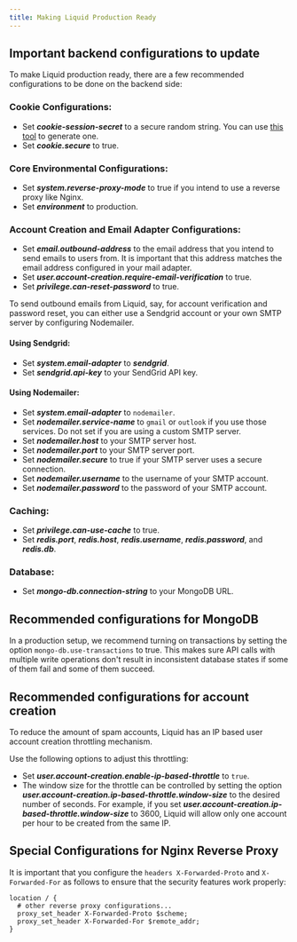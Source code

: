 ```yaml
---
title: Making Liquid Production Ready
---
```


## Important backend configurations to update

To make Liquid production ready, there are a few recommended configurations to be done on the backend side:

### Cookie Configurations:
* Set ***cookie-session-secret*** to a secure random string. You can use [this tool](https://www.uuidgenerator.net/guid) to generate one.
*  Set ***cookie.secure*** to true.

### Core Environmental Configurations:
* Set ***system.reverse-proxy-mode*** to true if you intend to use a reverse proxy like Nginx.
* Set ***environment*** to production.

### Account Creation and Email Adapter Configurations:

* Set ***email.outbound-address*** to the email address that you intend to send emails to users from. It is important that this address matches the email address configured in your mail adapter.
* Set ***user.account-creation.require-email-verification*** to true.
* Set ***privilege.can-reset-password*** to true.

To send outbound emails from Liquid, say, for account verification and password reset, you can either use a Sendgrid account or your own SMTP server by configuring Nodemailer.

#### Using Sendgrid:
* Set ***system.email-adapter*** to ***sendgrid***.
* Set ***sendgrid.api-key*** to your SendGrid API key.

#### Using Nodemailer:
* Set ***system.email-adapter*** to `nodemailer`.
* Set ***nodemailer.service-name*** to `gmail` or `outlook` if you use those services. Do not set if you are using a custom SMTP server.
* Set ***nodemailer.host*** to your SMTP server host.
* Set ***nodemailer.port*** to your SMTP server port.
* Set ***nodemailer.secure*** to true if your SMTP server uses a secure connection.
* Set ***nodemailer.username*** to the username of your SMTP account.
* Set ***nodemailer.password*** to the password of your SMTP account.

### Caching:
* Set ***privilege.can-use-cache*** to true.
* Set ***redis.port***, ***redis.host***, ***redis.username***, ***redis.password***, and ***redis.db***.

### Database:
* Set ***mongo-db.connection-string*** to your MongoDB URL.

## Recommended configurations for MongoDB

In a production setup, we recommend turning on transactions by setting the option `mongo-db.use-transactions` to true. This makes sure API calls with multiple write operations don't result in inconsistent database states if some of them fail and some of them succeed.

## Recommended configurations for account creation

To reduce the amount of spam accounts, Liquid has an IP based user account creation throttling mechanism.

Use the following options to adjust this throttling:
* Set ***user.account-creation.enable-ip-based-throttle*** to `true`. 
* The window size for the throttle can be controlled by setting the option ***user.account-creation.ip-based-throttle.window-size*** to the desired number of seconds. For example, if you set ***user.account-creation.ip-based-throttle.window-size*** to 3600, Liquid will allow only one account per hour to be created from the same IP.

## Special Configurations for Nginx Reverse Proxy

It is important that you configure the `headers X-Forwarded-Proto` and `X-Forwarded-For` as follows to ensure that the security features work properly:

```nginx
location / {
  # other reverse proxy configurations...
  proxy_set_header X-Forwarded-Proto $scheme;
  proxy_set_header X-Forwarded-For $remote_addr;
}
```

